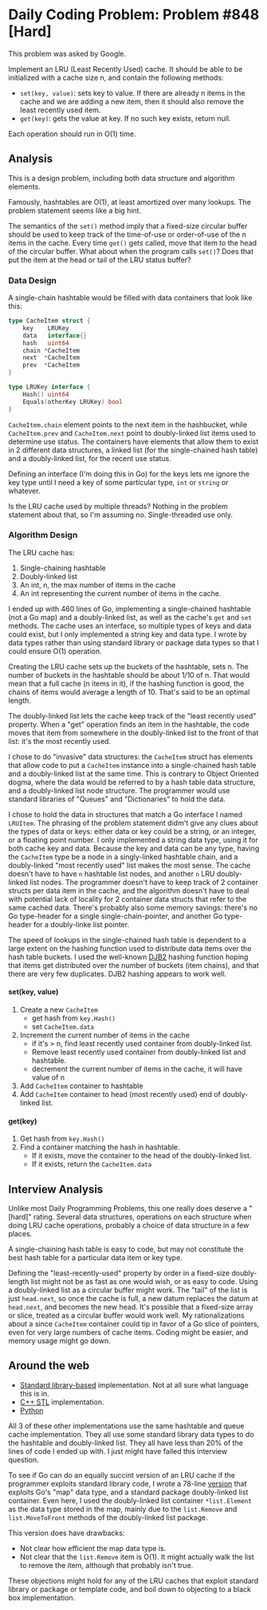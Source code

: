 # Daily Coding Problem: Problem #848 [Hard]

This problem was asked by Google.

Implement an LRU (Least Recently Used) cache.
It should be able to be initialized with a cache size n,
and contain the following methods:

* `set(key, value)`: sets key to value.
If there are already n items in the cache and we are adding a new item,
then it should also remove the least recently used item.
* `get(key)`: gets the value at key.
If no such key exists, return null.

Each operation should run in O(1) time.

## Analysis

This is a design problem,
including both data structure and algorithm elements.

Famously, hashtables are O(1), at least amortized over many lookups.
The problem statement seems like a big hint.

The semantics of the `set()` method imply that a
fixed-size circular buffer
should be used to keep track of the time-of-use or order-of-use
of the n items in the cache.
Every time `get()` gets called, move that item to the head of
the circular buffer.
What about when the program calls `set()`?
Does that put the item at the head or tail of the LRU status buffer?

### Data Design

A single-chain hashtable would be filled with data containers
that look like this:

```go
type CacheItem struct {
	key    LRUKey
	data   interface{}
    hash   uint64
    chain *CacheItem
    next  *CacheItem
    prev  *CacheItem
}

type LRUKey interface {
	Hash() uint64
	Equals(otherKey LRUKey) bool
}
```

`CacheItem.chain` element points to the next item in the hashbucket,
while `CacheItem.prev` and `CacheItem.next` point to doubly-linked list items
used to determine use status.
The containers have elements that allow them to exist in 2
different data structures,
a linked list (for the single-chained hash table)
and a doubly-linked list, for the recent use status.

Defining an interface (I'm doing this in Go) for the keys
lets me ignore the key type until I need a key of some
particular type, `int` or `string` or whatever.

Is the LRU cache used by multiple threads?
Nothing in the problem statement about that,
so I'm assuming no.
Single-threaded use only.

### Algorithm Design

The LRU cache has:

1. Single-chaining hashtable
2. Doubly-linked list
3. An int, n, the max number of items in the cache
4. An int representing the current number of items in the cache.

I ended up with 460 lines of Go,
implementing a single-chained hashtable (not a Go map)
and a doubly-linked list,
as well as the cache's `get` and `set` methods.
The cache uses an interface, so multiple types of keys and data
could exist, but I only implemented a string key and data type.
I wrote by data types rather than using standard library or package
data types so that I could ensure O(1) operation.

Creating the LRU cache sets up the buckets of the hashtable,
sets n.
The number of buckets in the hashtable should be about 1/10 of n.
That would mean that a full cache (n items in it),
if the hashing function is good,
the chains of items would average a length of 10.
That's said to be an optimal length.

The doubly-linked list lets the cache keep track of the "least recently used" property.
When a "get" operation finds an item in the hashtable,
the code moves that item from somewhere in the doubly-linked list
to the front of that list: it's the most recently used.

I chose to do "invasive" data structures:
the `CacheItem` struct has elements that allow code to
put a `CacheItem` instance into a single-chained hash table
and a doubly-linked list at the same time.
This is contrary to Object Oriented dogma,
where the data would be referred to by a hash table data structure,
and a doubly-linked list node structure.
The programmer would use standard libraries of "Queues"
and "Dictionaries" to hold the data.

I chose to hold the data in structures that match a Go interface
I named `LRUItem`. The phrasing of the problem statement
didm't give any clues about the types of data or keys:
either data or key could be a string, or an integer,
or a floating point number.
I only implemented a string data type,
using it for both cache key and data.
Because the key and data can be any type,
having the `CacheItem` type be a node in a singly-linked
hashtable chain, and a doubly-linked "most recently used" list
makes the most sense.
The cache doesn't have to have `n` hashtable list nodes,
and another `n` LRU doubly-linked list nodes.
The programmer doesn't have to keep track of 2 container structs
per data item in the cache,
and the algorithm doesn't have to deal with potential lack of locality
for 2 container data structs that refer to the same cached data.
There's probably also some memory savings:
there's no Go type-header for a single single-chain-pointer,
and another Go type-header for a doubly-linke list pointer.

The speed of lookups in the single-chained hash table
is dependent to a large extent on the hashing function
used to distribute data items over the hash table buckets.
I used the well-known [DJB2](http://www.cse.yorku.ca/~oz/hash.html)
hashing function hoping that items get distributed over the
number of buckets (item chains), and that there are very
few duplicates.
DJB2 hashing appears to work well.

#### set(key, value)

1. Create a new `CacheItem`
   * get hash from `key.Hash()`
   * set `CacheItem.data`
2. Increment the current number of items in the cache
   * if it's &gt; n, find least recently used container from doubly-linked list.
   * Remove least recently used container from doubly-linked list and hashtable.
   * decrement the current number of items in the cache, it will have value of n
3. Add `CacheItem` container to hashtable
4. Add `CacheItem` container to head (most recently used) end of doubly-linked list.

#### get(key)

1. Get hash from `key.Hash()`
2. Find a container matching the hash in hashtable.
   * If it exists, move the container to the head of the doubly-linked list.
   * If it exists, return the `CacheItem.data`

## Interview Analysis

Unlike most Daily Programming Problems,
this one really does deserve a "[hard]" rating.
Several data structures, operations on each structure
when doing LRU cache operations,
probably a choice of data structure in a few places.

A single-chaining hash table is easy to code,
but may not constitute the best hash table for a particular data item
or key type.

Defining the "least-recently-used" property by order in a fixed-size
doubly-length list might not be as fast as one would wish,
or as easy to code.
Using a doubly-linked list as a circular buffer might work.
The "tail" of the list is just `head.next`, so once the cache
is full, a new datum replaces the datum at `head.next`,
and becomes the new head. 
It's possible that a fixed-size array or slice,
treated as a circular buffer would work well.
My rationalizations about a since `CacheItem` container could
tip in favor of a Go slice of pointers, even for very large
numbers of cache items.
Coding might be easier, and memory usage might go down.

## Around the web

* [Standard library-based](https://anothercasualcoder.blogspot.com/2018/11/least-recently-used-lru-cache-by-google.html)
implementation. Not at all sure what language this is in.
* [C++ STL](https://www.geeksforgeeks.org/lru-cache-implementation/)
implementation.
* [Python](https://codereview.stackexchange.com/questions/225788/least-recently-used-cache-daily-coding-practice)

All 3 of these other implementations use the same hashtable and queue cache implementation.
They all use some standard library data types to do the hashtable and doubly-linked list.
They all have less than 20% of the lines of code I ended up with.
I just might have failed this interview question.

To see if Go can do an equally succint version of an LRU cache
if the programmer exploits standard library code,
I wrote a 78-line [version](alternative/lru.go) that exploits
Go's "map" data type, and a standard package doubly-linked list
container.
Even here, I used the doubly-linked list container `*list.Element`
as the data type stored in the map,
mainly due to the `list.Remove` and `list.MoveToFront` methods
of the doubly-linked list package.

This version does have drawbacks:

* Not clear how efficient the map data type is.
* Not clear that the `list.Remove` item is O(1).
It might actually walk the list to remove the item,
although that probably isn't true.

These objections might hold for any of the LRU caches that
exploit standard library or package or template code,
and boil down to objecting to a black box implementation.

